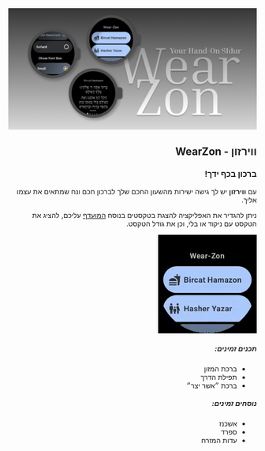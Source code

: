 <div dir="rtl">

<img src="./assets/gr1024x500.png" alt="play graphic" style="max-height: 300px"/>
<h2>
ווירזון  - WearZon
</h2>
<h3>
ברכון בכף ידך!
</h3>

<p>
עם <b>ווירזון</b> יש לך גישה ישירות מהשעון החכם שלך לברכון חכם ונח שמתאים את עצמו אליך.
</p>

<p>
  ניתן להגדיר את האפליקציה להצגת בטקסטים בנוסח 
  <a href="#nusach">
  המועדף</a> עליכם, להציג את הטקסט עם ניקוד או בלי, וכן את גודל הטקסט.
</p>

 <img src="./assets/videoplayback-ezgif.com-video-to-gif-converter.gif" width="200" height="200" />


<h5>תכנים זמינים:</h5>
<ul>
  <li>ברכת המזון</li>
  <li>תפילת הדרך</li>
  <li>ברכת ״אשר יצר״</li>
</ul>


<h5 id="nusach">נוסחים זמינים:</h5>
<ul>
  <li>אשכנז</li>
  <li>ספרד</li>
  <li>עדות המזרח</li>
</ul>
</div>
